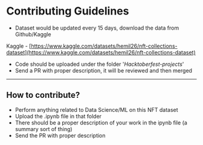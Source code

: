 # Contributing Guidelines

 - Dataset would be updated every 15 days, download the data from Github/Kaggle
 
 Kaggle - [https://www.kaggle.com/datasets/hemil26/nft-collections-dataset](https://www.kaggle.com/datasets/hemil26/nft-collections-dataset)
 
 - Code should be uploaded under the folder '*Hacktoberfest-projects*'
 - Send a PR with proper description, it will be reviewed and then merged
 
 ---------------
 ## How to contribute?
 
 - Perform anything related to Data Science/ML on this NFT dataset
 - Upload the .ipynb file in that folder
 - There should be a proper description of your work in the ipynb file (a summary sort of thing)
 - Send the PR with proper description 

